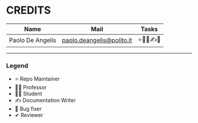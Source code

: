 # CREDITS

| Name | Mail | Tasks |
| --- | --- | --- |
| Paolo De Angelis    | [paolo.deangelis@polito.it](mailto:paolo.deangelis@polito.it) | ⭐👨‍🎓✍🐛


---
### Legend
* ⭐ Repo Maintainer
* 👨‍🏫 Professor
* 👨‍🎓 Student
* ✍ Documentation Writer
* 🐛 Bug fixer 
* ✔ Reviewer